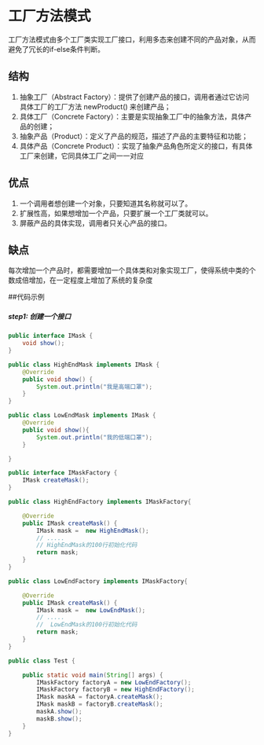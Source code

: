 # 工厂方法模式
工厂方法模式由多个工厂类实现工厂接口，利用多态来创建不同的产品对象，从而避免了冗长的if-else条件判断。  

## 结构
1. 抽象工厂（Abstract Factory）：提供了创建产品的接口，调用者通过它访问具体工厂的工厂方法 newProduct() 来创建产品；
2. 具体工厂（Concrete Factory）：主要是实现抽象工厂中的抽象方法，具体产品的创建；
3. 抽象产品（Product）：定义了产品的规范，描述了产品的主要特征和功能；
4. 具体产品（Concrete Product）：实现了抽象产品角色所定义的接口，有具体工厂来创建，它同具体工厂之间一一对应

## 优点
1. 一个调用者想创建一个对象，只要知道其名称就可以了。
2. 扩展性高，如果想增加一个产品，只要扩展一个工厂类就可以。
3. 屏蔽产品的具体实现，调用者只关心产品的接口。

## 缺点
 每次增加一个产品时，都需要增加一个具体类和对象实现工厂，使得系统中类的个数成倍增加，在一定程度上增加了系统的复杂度
 
##代码示例

##### step1: 创建一个接口
```java
public interface IMask {
    void show();
}

public class HighEndMask implements IMask {
    @Override
    public void show() {
        System.out.println("我是高端口罩");
    }
}

public class LowEndMask implements IMask {
    @Override
    public void show(){
        System.out.println("我的低端口罩");
    }

}

public interface IMaskFactory {
    IMask createMask();
}

public class HighEndFactory implements IMaskFactory{

    @Override
    public IMask createMask() {
        IMask mask =  new HighEndMask();
        // .....
        // HighEndMask的100行初始化代码
        return mask;
    }
}

public class LowEndFactory implements IMaskFactory{

    @Override
    public IMask createMask() {
        IMask mask =  new LowEndMask();
        // .....
        //  LowEndMask的100行初始化代码
        return mask;
    }
}

public class Test {

    public static void main(String[] args) {
        IMaskFactory factoryA = new LowEndFactory();
        IMaskFactory factoryB = new HighEndFactory();
        IMask maskA = factoryA.createMask();
        IMask maskB = factoryB.createMask();
        maskA.show();
        maskB.show();
    }
}
```